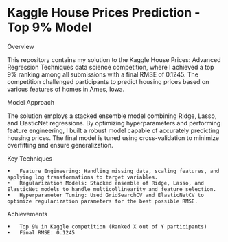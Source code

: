 # Kaggle House Prices Prediction - Top 9% Model

Overview

This repository contains my solution to the Kaggle House Prices: Advanced Regression Techniques data science competition, where I achieved a top 9% ranking among all submissions with a final RMSE of 0.1245. The competition challenged participants to predict housing prices based on various features of homes in Ames, Iowa.

Model Approach

The solution employs a stacked ensemble model combining Ridge, Lasso, and ElasticNet regressions. By optimizing hyperparameters and performing feature engineering, I built a robust model capable of accurately predicting housing prices. The final model is tuned using cross-validation to minimize overfitting and ensure generalization.

Key Techniques

	•	Feature Engineering: Handling missing data, scaling features, and applying log transformations to target variables.
	•	Regularization Models: Stacked ensemble of Ridge, Lasso, and ElasticNet models to handle multicollinearity and feature selection.
	•	Hyperparameter Tuning: Used GridSearchCV and ElasticNetCV to optimize regularization parameters for the best possible RMSE.

Achievements

	•	Top 9% in Kaggle competition (Ranked X out of Y participants)
	•	Final RMSE: 0.1245
